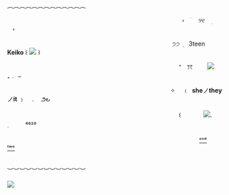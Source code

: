 

 &nbsp; &nbsp; &nbsp;  &nbsp;  &nbsp;ㅤ &nbsp; &nbsp; &nbsp;  &nbsp;  &nbsp;  &nbsp; &nbsp; &nbsp;  &nbsp;  &nbsp;ㅤ &nbsp; &nbsp; &nbsp;  &nbsp;  &nbsp;  &nbsp;  &nbsp;  &nbsp; &nbsp; &nbsp; &nbsp;  &nbsp;  &nbsp;ㅤ &nbsp; &nbsp; &nbsp;  &nbsp;  &nbsp;  &nbsp; &nbsp; &nbsp;  &nbsp;  &nbsp;ㅤ &nbsp; &nbsp; &nbsp;  &nbsp; ︵︵︵︵︵︵︵︵︵︵︵︵︵



 &nbsp; &nbsp; &nbsp;  &nbsp;  &nbsp;ㅤ &nbsp; &nbsp; &nbsp;  &nbsp;  &nbsp;  &nbsp; &nbsp; &nbsp;  &nbsp;  &nbsp;ㅤ &nbsp; &nbsp; &nbsp;  &nbsp;  &nbsp;  &nbsp;  &nbsp;  &nbsp; &nbsp; &nbsp; &nbsp;  &nbsp;  &nbsp;ㅤ &nbsp; &nbsp; &nbsp;  &nbsp;  &nbsp;  &nbsp; &nbsp; &nbsp;  &nbsp;  &nbsp;ㅤ &nbsp; &nbsp; &nbsp;  &nbsp;  &nbsp;  &nbsp;  &nbsp;  ⬫ㅤ ׄ   ㅤ୨୧ㅤ ׅ  ㅤㅤ⬫
 
 &nbsp; &nbsp; &nbsp;  &nbsp;  &nbsp;ㅤ &nbsp; &nbsp; &nbsp;  &nbsp;  &nbsp;  &nbsp; &nbsp; &nbsp;  &nbsp;  &nbsp;ㅤ &nbsp; &nbsp; &nbsp;  &nbsp;  &nbsp;  &nbsp;  &nbsp;  &nbsp; &nbsp; &nbsp; &nbsp;  &nbsp;  &nbsp;ㅤ &nbsp; &nbsp; &nbsp;  &nbsp;  &nbsp;  &nbsp; &nbsp; &nbsp;  &nbsp;  &nbsp;ㅤ &nbsp; &nbsp; &nbsp;  &nbsp; ੭੭ ݂ ㅤ3teen &nbsp;  **Keiko** ׄ꒰ ![](https://i.postimg.cc/YjWR1Zck/4c0ab846-original.gif) ꒱ 

 &nbsp; &nbsp; &nbsp;  &nbsp;  &nbsp;ㅤ &nbsp; &nbsp; &nbsp;  &nbsp;  &nbsp;  &nbsp; &nbsp; &nbsp;  &nbsp;  &nbsp;ㅤ &nbsp; &nbsp; &nbsp;  &nbsp;  &nbsp;  &nbsp;  &nbsp;  &nbsp; &nbsp; &nbsp; &nbsp;  &nbsp;  &nbsp;ㅤ &nbsp; &nbsp; &nbsp;  &nbsp;  &nbsp;  &nbsp; &nbsp; &nbsp;  &nbsp;  &nbsp;ㅤ &nbsp; &nbsp; &nbsp;  &nbsp; &nbsp;  &nbsp; ⁺ㅤꔫ  ㅤㅤ ׅ![](https://enchantments.carrd.co/assets/images/gallery16/d730bcf5.gif?v=5c8435d5) ㅤ   ₊﹒    ⌣
 
 &nbsp; &nbsp; &nbsp;  &nbsp;  &nbsp;ㅤ &nbsp; &nbsp; &nbsp;  &nbsp;  &nbsp;  &nbsp; &nbsp; &nbsp;  &nbsp;  &nbsp;ㅤ &nbsp; &nbsp; &nbsp;  &nbsp;  &nbsp;  &nbsp;  &nbsp;  &nbsp; &nbsp; &nbsp; &nbsp;  &nbsp;  &nbsp;ㅤ &nbsp; &nbsp; &nbsp;  &nbsp;  &nbsp;  &nbsp; &nbsp; &nbsp;  &nbsp;  &nbsp;ㅤ &nbsp; &nbsp; &nbsp;  &nbsp;✧ִ ㅤ﹙&nbsp; **she**ノ**they**ノ**it** ﹚ㅤ .ㅤ  ౨౿
ㅤ

 &nbsp; &nbsp; &nbsp;  &nbsp;  &nbsp;ㅤ &nbsp; &nbsp; &nbsp;  &nbsp;  &nbsp;  &nbsp; &nbsp; &nbsp;  &nbsp;  &nbsp;ㅤ &nbsp; &nbsp; &nbsp;  &nbsp;  &nbsp;  &nbsp;  &nbsp;  &nbsp; &nbsp; &nbsp; &nbsp;  &nbsp;  &nbsp;ㅤ &nbsp; &nbsp; &nbsp;  &nbsp;  &nbsp;  &nbsp; &nbsp; &nbsp;  &nbsp;  &nbsp;ㅤ &nbsp; &nbsp; &nbsp;  &nbsp; &nbsp;  &nbsp; ꒰ㅤㅤㅤㅤ![](https://scontent.fmnl25-1.fna.fbcdn.net/v/t1.15752-9/462579852_465463045963955_9117965659770336289_n.png?stp=cp0_dst-png&_nc_cat=108&ccb=1-7&_nc_sid=9f807c&_nc_eui2=AeFMv6Ub9VmOj-XbWc-Hu2CaJFrfXbHURzQkWt9dsdRHNJguIk0bXoY9-TBEf0O0Ns9jeUyG1lUyRWQTuQ2uddWU&_nc_ohc=4pel-By4tcsQ7kNvgG2_lhg&_nc_zt=23&_nc_ht=scontent.fmnl25-1.fna&_nc_gid=ALf1tMoIR2abeIpFzuqr8OX&oh=03_Q7cD1QHKY56oJy9adLPb0IIgjeFIxXhEijWx8qm4knFqUx6how&oe=6748178F).ㅤㅤ𓈒ㅤㅤㅤ⁶⁶²⁰

 &nbsp; &nbsp; &nbsp;  &nbsp;  &nbsp;ㅤ &nbsp; &nbsp; &nbsp;  &nbsp;  &nbsp;  &nbsp; &nbsp; &nbsp;  &nbsp;  &nbsp;ㅤ &nbsp; &nbsp; &nbsp;  &nbsp;  &nbsp;  &nbsp;  &nbsp;  &nbsp; &nbsp; &nbsp; &nbsp;  &nbsp;  &nbsp;ㅤ &nbsp; &nbsp; &nbsp;  &nbsp;  &nbsp;  &nbsp; &nbsp; &nbsp;  &nbsp;  &nbsp;ㅤ &nbsp; &nbsp; &nbsp;  &nbsp;  &nbsp;  &nbsp;  &nbsp;   &nbsp;  &nbsp;  &nbsp;  &nbsp;  &nbsp;  [ᵒⁿᵉ](https://rentry.co/interactndonotinteract)   &nbsp;  &nbsp;  &nbsp; &nbsp;  [ᵗʷᵒ](https://rentry.co/1NT3R3STZ) 

 &nbsp; &nbsp; &nbsp;  &nbsp;  &nbsp;ㅤ &nbsp; &nbsp; &nbsp;  &nbsp;  &nbsp;  &nbsp; &nbsp; &nbsp;  &nbsp;  &nbsp;ㅤ &nbsp; &nbsp; &nbsp;  &nbsp;  &nbsp;  &nbsp;  &nbsp;  &nbsp; &nbsp; &nbsp; &nbsp;  &nbsp;  &nbsp;ㅤ &nbsp; &nbsp; &nbsp;  &nbsp;  &nbsp;  &nbsp; &nbsp; &nbsp;  &nbsp;  &nbsp;ㅤ &nbsp; &nbsp; &nbsp;  &nbsp; ︶︶︶︶︶︶︶︶︶︶︶︶︶ 

 ![](https://scontent.fmnl40-1.fna.fbcdn.net/v/t1.15752-9/462544171_430535473119363_4147070414053051727_n.png?_nc_cat=109&ccb=1-7&_nc_sid=9f807c&_nc_ohc=-77ZTXipstgQ7kNvgFZxV6B&_nc_zt=23&_nc_ht=scontent.fmnl40-1.fna&oh=03_Q7cD1gGHNftBTeLJs-YCtwt3kcmutuOHDukyv-dOhvdLeddQiA&oe=678EF5EB) 
